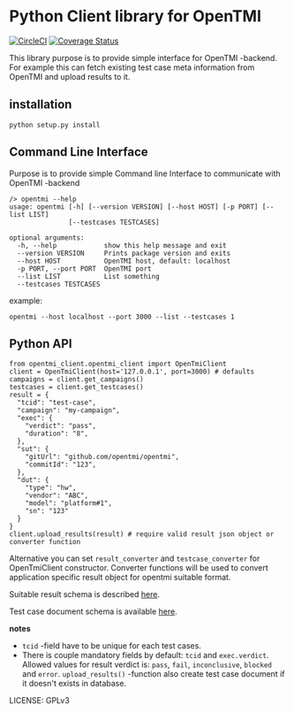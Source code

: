 # Python Client library for OpenTMI

[![CircleCI](https://circleci.com/gh/OpenTMI/opentmi-client-python/tree/master.svg?style=svg)](https://circleci.com/gh/OpenTMI/opentmi-client-python/tree/master)
[![Coverage Status](https://coveralls.io/repos/github/OpenTMI/opentmi-client-python/badge.svg)](https://coveralls.io/github/OpenTMI/opentmi-client-python)

This library purpose is to provide simple interface for OpenTMI -backend.
For example this can fetch existing test case meta information from OpenTMI and upload results to it.

## installation

`python setup.py install`

## Command Line Interface

Purpose is to provide simple Command line Interface to communicate with OpenTMI -backend

```
/> opentmi --help
usage: opentmi [-h] [--version VERSION] [--host HOST] [-p PORT] [--list LIST]
               [--testcases TESTCASES]

optional arguments:
  -h, --help            show this help message and exit
  --version VERSION     Prints package version and exits
  --host HOST           OpenTMI host, default: localhost
  -p PORT, --port PORT  OpenTMI port
  --list LIST           List something
  --testcases TESTCASES
```

example:
```
opentmi --host localhost --port 3000 --list --testcases 1
```

## Python API

```
from opentmi_client.opentmi_client import OpenTmiClient
client = OpenTmiClient(host='127.0.0.1', port=3000) # defaults
campaigns = client.get_campaigns()
testcases = client.get_testcases()
result = {
  "tcid": "test-case",
  "campaign": "my-campaign",
  "exec": {
    "verdict": "pass",
    "duration": "8",
  },
  "sut": {
    "gitUrl": "github.com/opentmi/opentmi",
    "commitId": "123",
  },
  "dut": {
    "type": "hw",
    "vendor": "ABC",
    "model": "platform#1",
    "sn": "123"
  }
}
client.upload_results(result) # require valid result json object or converter function
```

Alternative you can set `result_converter` and `testcase_converter` for OpenTmiClient constructor.
Converter functions will be used to convert application specific result object for opentmi suitable format.

Suitable result schema is described [here](https://github.com/OpenTMI/opentmi/blob/master/app/models/results.js#L15).

Test case document schema is available [here](https://github.com/OpenTMI/opentmi/blob/master/app/models/testcase.js).

**notes**

* `tcid` -field have to be unique for each test cases.
* There is couple mandatory fields by default: `tcid` and `exec.verdict`. Allowed values for result verdict is: `pass`, `fail`, `inconclusive`, `blocked` and `error`. `upload_results()` -function also create test case document if it doesn't exists in database.


LICENSE: GPLv3
